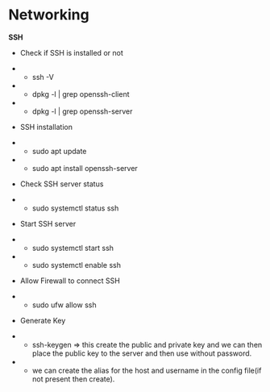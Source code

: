# **Networking**


**SSH** 
- Check if SSH is installed or not
- - ssh -V
- - dpkg -l | grep openssh-client
- - dpkg -l | grep openssh-server

- SSH installation
- - sudo apt update
- -  sudo apt install openssh-server

- Check SSH server status
- - sudo systemctl status ssh

- Start SSH server
- - sudo systemctl start ssh
- - sudo systemctl enable ssh

- Allow Firewall to connect SSH
- - sudo ufw allow ssh

- Generate Key
- - ssh-keygen => this create the public and private key and we can then place the public key to the server and then use without password.
- - we can create the alias for the host and username in the config file(if not present then create).